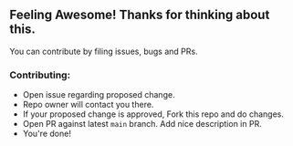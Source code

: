 ## Feeling Awesome! Thanks for thinking about this.

You can contribute by filing issues, bugs and PRs.

### Contributing:
- Open issue regarding proposed change.
- Repo owner will contact you there.
- If your proposed change is approved, Fork this repo and do changes.
- Open PR against latest `main` branch. Add nice description in PR.
- You're done!
